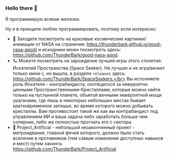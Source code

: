 ### Hello there 👋

Я программирую всякие железки.

Ну и в принципе люблю программировать, поэтому если интересно:

- 🔭 Заходите посмотреть на красивые космические картинки/анимации от NASA на страничке: https://thunderbark.github.io/good-nasa-apod/ и исходники можн посмотреть здесь: https://github.com/ThunderBark/good-nasa-apod.
- 🪐 Можете посмотреть на зарождение лучшей игры этого столетия: Искателей Пространства (Space Seeker). Не лучшая и не игра(может только мини-), но вышла, в разделе `releases` здесь: https://github.com/ThunderBark/SpaceSeekers.</br>
Вы исполняете роль Искателя - контрабандиста, охотящегося за невероятно ценными Пространственными Кристаллами, которые можно найти только на пустынной планете, объятой вечными невероятной мощи ураганами, где лишь в некоторых небольших местах бывает кратковременное затишье, во время которого можно добывать кристаллы. Вам противостоит такой же как вы контрабандист под управлением ИИ и ваша задача либо заработать больше чем соперник, либо же полностью прогнать его с сектора.
- 🤖 Project_Artificial - небольшой незаконченный проект - метроидвания, главной фичей которого, должно было стать вселение в противников (тем самым изменение доступных навыков и мест) путем хакинга. https://github.com/ThunderBark/Project_Artificial
